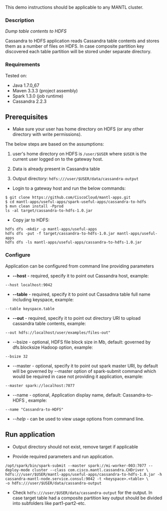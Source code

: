This demo instructions should be applicable to any MANTL cluster.

### Description
*Dump table contents to HDFS*

Cassandra to HDFS application reads Cassandra table contents and stores them as a number of files on HDFS.
In case composite partition key discovered each table partition will be stored under separate directory.  

### Requirements
Tested on:

* Java 1.7.0_67
* Maven 3.3.3 (project assembly)
* Spark 1.3.0 (job runtime)
* Cassandra 2.2.3

## Prerequisites

* Make sure your user has home directory on HDFS (or any other directory with write permissions).

The below steps are based on the assumptions:

1) user's home directory on HDFS is `/user/$USER` where `$USER` is the current user logged on to the gateway host.

2) Data is already present in Cassandra table

3) Output directory: `hdfs:///user/$USER/data/cassandra-output`
 
 * Login to a gateway host and run the below commands:
 
```
$ git clone https://github.com/CiscoCloud/mantl-apps.git
$ cd mantl-apps/useful-apps/spark-useful-apps/cassandra-to-hdfs
$ mvn clean install -Pprod
ls -al target/cassandra-to-hdfs-1.0.jar
```
 
 * Copy jar to HDFS:
 
```
hdfs dfs -mkdir -p mantl-apps/useful-apps
hdfs dfs -put -f target/cassandra-to-hdfs-1.0.jar mantl-apps/useful-apps
hdfs dfs -ls mantl-apps/useful-apps/cassandra-to-hdfs-1.0.jar
```

### Configure
Application can be configured from command line providing parameters

* **--host** - required, specify it to point out Cassandra host, example:
```
--host localhost:9042
```
* **--table** - required, specify it to point out Cassadnra table full name including keyspace, example:
```
--table keyspace.table
```
* **--out** - required, specify it to point out directory URI to upload cassandra table contents, example:
```
--out hdfs://localhost/user/examples/files-out"
```
* --bsize - optional, HDFS file block size in Mb, default: governed by dfs.blocksize Hadoop option, example:
```
--bsize 32
```
* --master - optional, specify it to point out spark master URI, by default will be governed by --master option of spark-submit command which would be required in case not providing it application, example: 
```
--master spark://localhost:7077
```
* --name - optional, Application display name, default: Cassandra-to-HDFS , example:
```
--name "Cassandra-to-HDFS"
```
* *--help* - can be used to view usage options from command line.

 
## Run application

 * Output directory should not exist, remove target if applicable
 
 * Provide required parameters and run application.
``` 
/opt/spark/bin/spark-submit --master spark://mi-worker-003:7077 --deploy-mode cluster --class com.cisco.mantl.cassandra.CHDriver \
hdfs:///user/$USER/mantl-apps/useful-apps/cassandra-to-hdfs-1.0.jar -h cassandra-mantl-node.service.consul:9042 -t <keyspace>.<table> \
-o hdfs:///user/$USER/data/cassandra-output
```
 * Check `hdfs:///user/$USER/data/cassandra-output` for the output. In case target table had a composite partition key output should be divided into subfolders like part1-part2-etc.